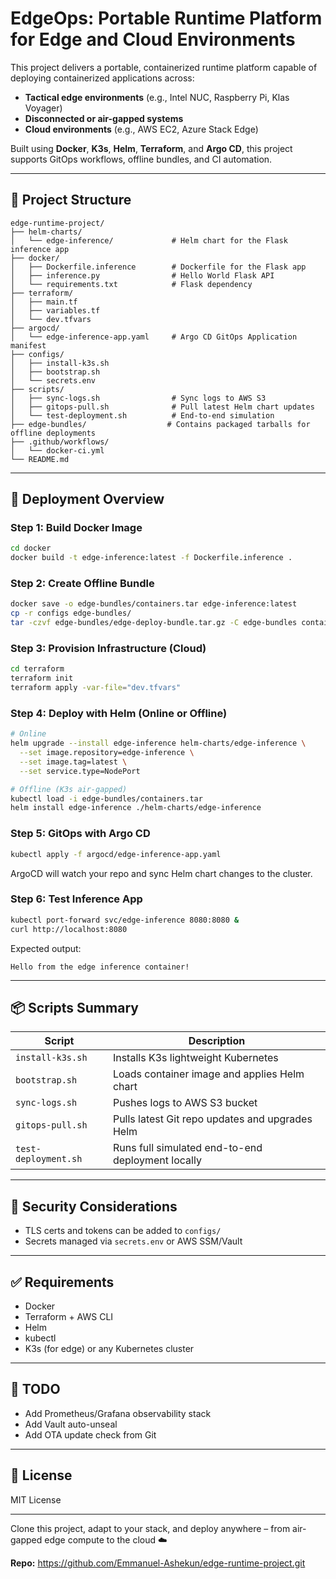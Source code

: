 # EdgeOps: Portable Runtime Platform for Edge and Cloud Environments

This project delivers a portable, containerized runtime platform capable of deploying containerized applications across:
- **Tactical edge environments** (e.g., Intel NUC, Raspberry Pi, Klas Voyager)
- **Disconnected or air-gapped systems**
- **Cloud environments** (e.g., AWS EC2, Azure Stack Edge)

Built using **Docker**, **K3s**, **Helm**, **Terraform**, and **Argo CD**, this project supports GitOps workflows, offline bundles, and CI automation.

---

## 🔧 Project Structure
```
edge-runtime-project/
├── helm-charts/
│   └── edge-inference/             # Helm chart for the Flask inference app
├── docker/
│   ├── Dockerfile.inference        # Dockerfile for the Flask app
│   ├── inference.py                # Hello World Flask API
│   └── requirements.txt            # Flask dependency
├── terraform/
│   ├── main.tf
│   ├── variables.tf
│   └── dev.tfvars
├── argocd/
│   └── edge-inference-app.yaml     # Argo CD GitOps Application manifest
├── configs/
│   ├── install-k3s.sh
│   ├── bootstrap.sh
│   └── secrets.env
├── scripts/
│   ├── sync-logs.sh                # Sync logs to AWS S3
│   ├── gitops-pull.sh              # Pull latest Helm chart updates
│   └── test-deployment.sh          # End-to-end simulation
├── edge-bundles/                  # Contains packaged tarballs for offline deployments
├── .github/workflows/
│   └── docker-ci.yml
└── README.md
```

---

## 🚀 Deployment Overview

### Step 1: Build Docker Image
```bash
cd docker
docker build -t edge-inference:latest -f Dockerfile.inference .
```

### Step 2: Create Offline Bundle
```bash
docker save -o edge-bundles/containers.tar edge-inference:latest
cp -r configs edge-bundles/
tar -czvf edge-bundles/edge-deploy-bundle.tar.gz -C edge-bundles containers.tar configs/
```

### Step 3: Provision Infrastructure (Cloud)
```bash
cd terraform
terraform init
terraform apply -var-file="dev.tfvars"
```

### Step 4: Deploy with Helm (Online or Offline)
```bash
# Online
helm upgrade --install edge-inference helm-charts/edge-inference \
  --set image.repository=edge-inference \
  --set image.tag=latest \
  --set service.type=NodePort

# Offline (K3s air-gapped)
kubectl load -i edge-bundles/containers.tar
helm install edge-inference ./helm-charts/edge-inference
```

### Step 5: GitOps with Argo CD
```bash
kubectl apply -f argocd/edge-inference-app.yaml
```
ArgoCD will watch your repo and sync Helm chart changes to the cluster.

### Step 6: Test Inference App
```bash
kubectl port-forward svc/edge-inference 8080:8080 &
curl http://localhost:8080
```
Expected output:
```
Hello from the edge inference container!
```

---

## 📦 Scripts Summary
| Script | Description |
|--------|-------------|
| `install-k3s.sh` | Installs K3s lightweight Kubernetes |
| `bootstrap.sh` | Loads container image and applies Helm chart |
| `sync-logs.sh` | Pushes logs to AWS S3 bucket |
| `gitops-pull.sh` | Pulls latest Git repo updates and upgrades Helm |
| `test-deployment.sh` | Runs full simulated end-to-end deployment locally |

---

## 🔐 Security Considerations
- TLS certs and tokens can be added to `configs/`
- Secrets managed via `secrets.env` or AWS SSM/Vault

---

## ✅ Requirements
- Docker
- Terraform + AWS CLI
- Helm
- kubectl
- K3s (for edge) or any Kubernetes cluster

---

## 🧩 TODO
- Add Prometheus/Grafana observability stack
- Add Vault auto-unseal
- Add OTA update check from Git

---

## 📄 License
MIT License

---

Clone this project, adapt to your stack, and deploy anywhere – from air-gapped edge compute to the cloud ☁️

**Repo:** https://github.com/Emmanuel-Ashekun/edge-runtime-project.git
